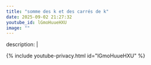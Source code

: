 ```yaml
---
title: "somme des k et des carrés de k"
date: 2025-09-02 21:27:32 
youtube_id: lGmoHuueHXU
image: ""
---
```

description: |
  
{% include youtube-privacy.html id="lGmoHuueHXU" %}
